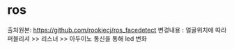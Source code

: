 # ros
출처원본: https://github.com/rookiecj/ros_facedetect
변경내용 : 얼굴위치에 따라 퍼블리셔 >> 리스너 >> 아두이노 통신을 통해 led 변화
